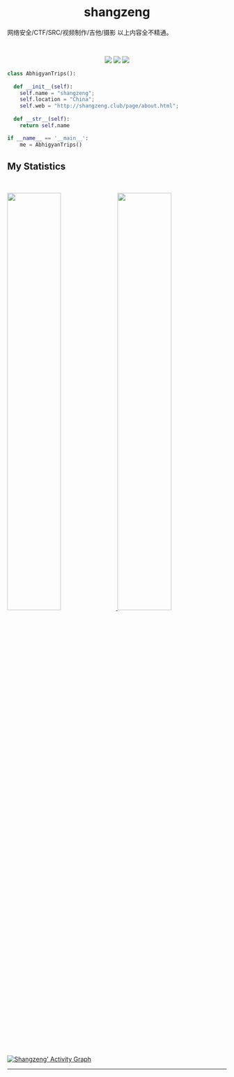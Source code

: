 <h1 align="center">
  <b>shangzeng</b>
</h1>

网络安全/CTF/SRC/视频制作/吉他/摄影
以上内容全不精通。

<br>

<p>
<div align="center">
  <img src="https://img.shields.io/badge/-HTML-c58545?style=for-the-badge&logo=html5&logoColor=c58545&labelColor=282828">
  <img src="https://img.shields.io/badge/-CSS-d1a01f?style=for-the-badge&logo=css3&logoColor=d1a01f&labelColor=282828">
  <img src="https://img.shields.io/badge/-Python-98b982?style=for-the-badge&logo=python&logoColor=98b982&labelColor=282828">
</div>
</p>

```python
class AbhigyanTrips():
    
  def __init__(self):
    self.name = "shangzeng";
    self.location = "China";
    self.web = "http://shangzeng.club/page/about.html";
  
  def __str__(self):
    return self.name

if __name__ == '__main__':
    me = AbhigyanTrips()
```



<!--
<div align="center">
  <a href="https://open.spotify.com/user/6s6pbtefezpookh8gwnkko15v">
    <img src="https://spotify-readme-theta-virid.vercel.app/api?scan=true&theme=dark" width="240px">
  </a>
</div>
-->

## My Statistics

<br/>
<p align="left">
  <a href="https://abhigyantrips.dev/">
  <img width="49.5%" src="https://github-readme-stats.vercel.app/api?username=shangzeng&show_icons=true&theme=gruvbox&hide_border=true" />
    <img width="49.5%" src="https://github-readme-streak-stats.herokuapp.com/?user=shangzeng&theme=gruvbox&hide_border=true" />
  </a>
</p>
<br>

[![ Shangzeng' Activity Graph](https://activity-graph.herokuapp.com/graph?username=abhigyantrips&custom_title=Shangzeng%27s%20Contribution%20Graph&theme=gruvbox&bg_color=282828&hide_border=true&line=d1a01f&point=c58545)](http://shangzeng.club/page/about.html)

------

